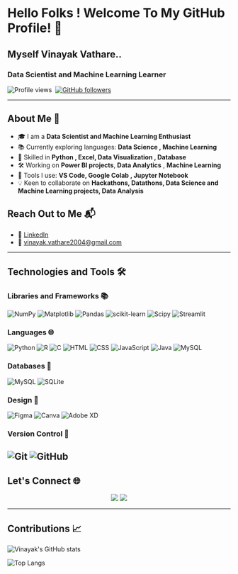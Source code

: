 # Hello Folks ! Welcome To My GitHub Profile! 👋

## Myself Vinayak Vathare..

### Data Scientist and Machine Learning Learner

![Profile views](https://komarev.com/ghpvc/?username=vatharevinayak&color=blue)&nbsp;
[![GitHub followers](https://img.shields.io/github/followers/vatharevinayak?label=Follow&style=social)](https://github.com/vatharevinayak)&nbsp;

---

## About Me 🌟
- 🎓 I am a **Data Scientist and Machine Learning Enthusiast**
- 📚 Currently exploring languages: **Data Science , Machine Learning**
- 💼 Skilled in **Python , Excel, Data Visualization , Database**
- 🛠 Working on **Power BI projects**, **Data Analytics** , **Machine Learning**
- 🔧 Tools I use: **VS Code, Google Colab , Jupyter Notebook**
- 💡 Keen to collaborate on **Hackathons, Datathons, Data Science and Machine Learning projects, Data Analysis**

## Reach Out to Me 📬
- 🔗 [LinkedIn](https://www.linkedin.com/in/vinayak-vathare-4bb135279/)
- 📧 vinayak.vathare2004@gmail.com

---

## Technologies and Tools 🛠

### Libraries and Frameworks 📚
![NumPy](https://img.shields.io/badge/numpy-%23013243.svg?style=for-the-badge&logo=numpy&logoColor=white)
![Matplotlib](https://img.shields.io/badge/Matplotlib-%23ffffff.svg?style=for-the-badge&logo=Matplotlib&logoColor=black)
![Pandas](https://img.shields.io/badge/pandas-%23150458.svg?style=for-the-badge&logo=pandas&logoColor=white)
![scikit-learn](https://img.shields.io/badge/scikit--learn-%23F7931E.svg?style=for-the-badge&logo=scikit-learn&logoColor=white)
![Scipy](https://img.shields.io/badge/SciPy-%230C55A5.svg?style=for-the-badge&logo=scipy&logoColor=%white) 
![Streamlit](https://img.shields.io/badge/Streamlit-%23FF4B4B.svg?style=for-the-badge&logo=streamlit&logoColor=white)


### Languages 🌐
![Python](https://img.shields.io/badge/python-3670A0?style=for-the-badge&logo=python&logoColor=ffdd54)
![R](https://img.shields.io/badge/r-%23276DC3.svg?style=for-the-badge&logo=r&logoColor=white) 
![C](https://img.shields.io/badge/c-%2300599C.svg?style=for-the-badge&logo=c&logoColor=white)
![HTML](https://img.shields.io/badge/html5-%23E34F26.svg?style=for-the-badge&logo=html5&logoColor=white)
![CSS](https://img.shields.io/badge/css3-%231572B6.svg?style=for-the-badge&logo=css3&logoColor=white)
![JavaScript](https://img.shields.io/badge/javascript-%23323330.svg?style=for-the-badge&logo=javascript&logoColor=%23F7DF1E)
![Java](https://img.shields.io/badge/java-%23121011.svg?style=for-the-badge&logo=java&logoColor=white)
![MySQL](https://img.shields.io/badge/mysql-%2300f.svg?style=for-the-badge&logo=mysql&logoColor=white)


### Databases 💾
 ![MySQL](https://img.shields.io/badge/mysql-4479A1.svg?style=for-the-badge&logo=mysql&logoColor=ffcd34) 
 ![SQLite](https://img.shields.io/badge/sqlite-%2307405e.svg?style=for-the-badge&logo=sqlite&logoColor=white)

### Design 🎨
![Figma](https://img.shields.io/badge/figma-%23F24E1E.svg?style=for-the-badge&logo=figma&logoColor=white) 
![Canva](https://img.shields.io/badge/Canva-%2300C4CC.svg?style=for-the-badge&logo=Canva&logoColor=white)
![Adobe XD](https://img.shields.io/badge/Adobe%20XD-FF61F6?style=for-the-badge&logo=adobexd&logoColor=white)

### Version Control 📂
![Git](https://img.shields.io/badge/git-%23F05033.svg?style=for-the-badge&logo=git&logoColor=white) 
![GitHub](https://img.shields.io/badge/github-%23121011.svg?style=for-the-badge&logo=github&logoColor=white)
---

## Let's Connect 🌐

<div align="center">
    <a href="https://www.linkedin.com/in/vinayak-vathare-4bb135279/">
        <img src="https://img.shields.io/badge/LinkedIn-%230077B5.svg?&style=for-the-badge&logo=linkedin&logoColor=white"></a>
    <a href="mailto:vinayak.vatahre@gmail.com">
        <img src="https://img.shields.io/badge/Email-D14836?style=for-the-badge&logo=gmail&logoColor=white"></a>
</div>

---

## Contributions 📈

![Vinayak's GitHub stats](https://github-readme-stats.vercel.app/api?username=vatharevinayak&show_icons=true&theme=radical)

![Top Langs](https://github-readme-stats.vercel.app/api/top-langs/?username=vatharevinayak&layout=compact&theme=radical)
<!---
VathareVinayak/VathareVinayak is a ✨ special ✨ repository because its `README.md` (this file) appears on your GitHub profile.
You can click the Preview link to take a look at your changes.
--->
